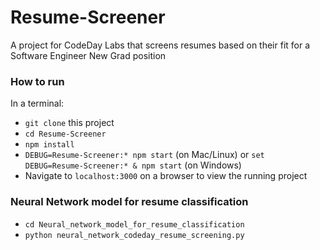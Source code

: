 # Resume-Screener
A project for CodeDay Labs that screens resumes based on their fit for a Software Engineer New Grad position

### How to run
In a terminal:
- `git clone` this project
- `cd Resume-Screener`
- `npm install`
- `DEBUG=Resume-Screener:* npm start` (on Mac/Linux) or `set DEBUG=Resume-Screener:* & npm start` (on Windows)
- Navigate to `localhost:3000` on a browser to view the running project


### Neural Network model for resume classification
-  `cd Neural_network_model_for_resume_classification`
- `python neural_network_codeday_resume_screening.py`
